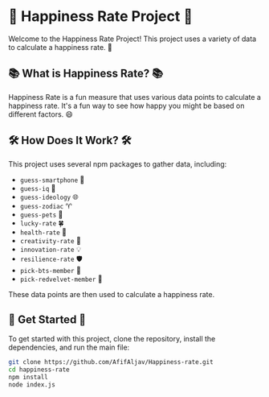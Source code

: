 # 🎉 Happiness Rate Project 🎉

Welcome to the Happiness Rate Project! This project uses a variety of data to calculate a happiness rate. 🚀

## 📚 What is Happiness Rate? 📚

Happiness Rate is a fun measure that uses various data points to calculate a happiness rate. It's a fun way to see how happy you might be based on different factors. 😄

## 🛠️ How Does It Work? 🛠️

This project uses several npm packages to gather data, including:

- `guess-smartphone` 📱
- `guess-iq` 🧠
- `guess-ideology` 🌐
- `guess-zodiac` ♈
- `guess-pets` 🐶
- `lucky-rate` 🍀
- `health-rate` 💓
- `creativity-rate` 🎨
- `innovation-rate` 💡
- `resilience-rate` 🛡️
- `pick-bts-member` 🎵
- `pick-redvelvet-member` 🎤

These data points are then used to calculate a happiness rate.

## 🚀 Get Started 🚀

To get started with this project, clone the repository, install the dependencies, and run the main file:

```bash
git clone https://github.com/AfifAljav/Happiness-rate.git
cd happiness-rate
npm install
node index.js
